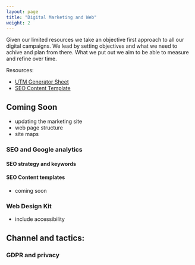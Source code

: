 ```yaml
---
layout: page
title: "Digital Marketing and Web"
weight: 2
---
```


Given our limited resources we take an objective first approach to all our digital campaigns. We lead by setting objectives and what we need to achive and plan from there. What we put out we aim to be able to measure and refine over time. 

Resources:
* [UTM Generator Sheet](https://docs.google.com/spreadsheets/d/1NM1VnLSmISnOd3HRjy7k06_xCmDo1AtT1SHrU5P1Qos/edit#gid=0)
* [SEO Content Template](https://docs.google.com/document/d/1s9UsxZ7igSCMYudi4oFOI5LoftqDOKkFCgrxRuHbBNY/edit)

## Coming Soon
* updating the marketing site
* web page structure
* site maps

### SEO and Google analytics
#### SEO strategy and keywords

#### SEO Content templates 
* coming soon

### Web Design Kit
* include accessibility 

## Channel and tactics: 

### GDPR and privacy

